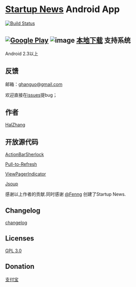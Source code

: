 # [Startup News](http://news.dbanotes.net) Android App

[![Build Status](https://travis-ci.org/halzhang/StartupNews.svg?branch=master)](https://travis-ci.org/halzhang/StartupNews)

[![Google Play](http://developer.android.com/images/brand/en_generic_rgb_wo_45.png)](https://play.google.com/store/apps/details?id=com.halzhang.android.apps.startupnews) 
![image](https://raw.github.com/halzhang/StartupNews/master/QR.jpg)
[本地下载](https://github.com/halzhang/StartupNews/raw/master/release/StartupNews-release.apk)
支持系统
---
Android 2.3以上

反馈
---
邮箱：[ghanguo@gmail.com](mailto:ghanguo@gmail.com)

欢迎直接在[issues](https://github.com/halzhang/StartupNews/issues/new)提bug；

作者
---
[HalZhang](http://weibo.com/halzhang)

开放源代码
---
[ActionBarSherlock](http://actionbarsherlock.com/)

[Pull-to-Refresh](https://github.com/chrisbanes/Android-PullToRefresh)

[ViewPagerIndicator](http://viewpagerindicator.com/)

[Jsoup](http://www.jsoup.org)

感谢以上作者的贡献.同时感谢  [@Fenng](http://www.weibo.com/fenng) 创建了Startup News.

Changelog
---
[changelog](https://github.com/halzhang/StartupNews/wiki/Changelog)

Licenses
---
[GPL 3.0](http://www.gnu.org/licenses/gpl-3.0.txt)

Donation
---

[支付宝](http://me.alipay.com/halzhang)

